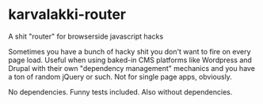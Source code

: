 # karvalakki-router
A shit "router" for browserside javascript hacks

Sometimes you have a bunch of hacky shit you don't want to fire on every page load. Useful when using baked-in CMS platforms like Wordpress and Drupal with their own "dependency management" mechanics and you have a ton of random jQuery or such. Not for single page apps, obviously.

No dependencies. Funny tests included. Also without dependencies.
